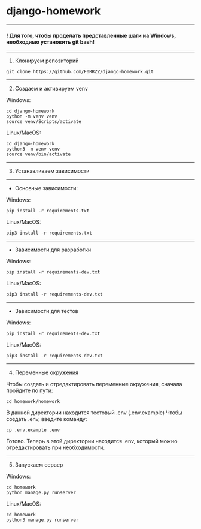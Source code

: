 # django-homework
---

#### ! Для того, чтобы проделать представленные шаги на Windows, необходимо установить git bash!

---

1. Клонируем репозиторий

```shell
git clone https://github.com/F0RRZZ/django-homework.git
```

---

2. Создаем и активируем venv

Windows:
```shell
cd django-homework
python -m venv venv
source venv/Scripts/activate
```


Linux/MacOS:

```shell
cd django-homework
python3 -m venv venv
source venv/bin/activate
```

---

3. Устанавливаем зависимости
---
* Основные зависимости:

Windows:

```shell
pip install -r requirements.txt
```

Linux/MacOS:

```shell
pip3 install -r requirements.txt
```

---
* Зависимости для разработки

Windows:

```shell
pip install -r requirements-dev.txt
```

Linux/MacOS:

```shell
pip3 install -r requirements-dev.txt
```

---
* Зависимости для тестов

Windows:

```shell
pip install -r requirements-dev.txt
```

Linux/MacOS:

```shell
pip3 install -r requirements-dev.txt
```


---
4. Переменные окружения

Чтобы создать и отредактировать переменные окружения, сначала пройдите по пути:

```shell
cd homework/homework
```

В данной директории находится тестовый .env (.env.example)
Чтобы создать .env, введите команду:

```shell
cp .env.example .env
```

Готово. Теперь в этой директории находится .env, который можно отредактировать
при необходимости.

---

5. Запускаем сервер

Windows:
```shell
cd homework
python manage.py runserver
```
Linux/MacOS:
```shell
cd homework
python3 manage.py runserver
```

